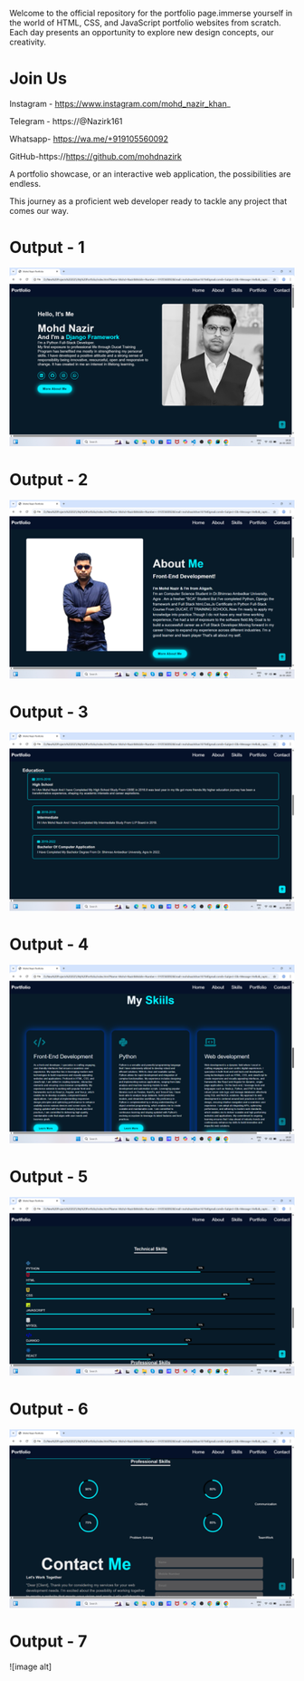  Welcome to the official repository for the portfolio page.immerse yourself in the world of HTML, CSS, and JavaScript portfolio websites from scratch. Each day presents an opportunity to explore new design concepts, our creativity.
 


# Join Us

Instagram - https://www.instagram.com/mohd_nazir_khan_

Telegram - https://@Nazirk161

Whatsapp- https://wa.me/+919105560092

GitHub-https://https://github.com/mohdnazirk


A portfolio showcase, or an interactive web application, the possibilities are endless.

This journey as a proficient web developer ready to tackle any project that comes our way.

# Output - 1

![image alt](https://github.com/mohdnazirk/MYPORTFOLIO/blob/d45d41e635f8813ec7ebbd3d1b10922c6f8b6f7b/Screenshot%201.png)

# Output - 2

![image alt](https://github.com/mohdnazirk/MYPORTFOLIO/blob/9119464d864ab1a25479130df42cd87cc0e30683/Screenshot%202.png)

# Output - 3

![image alt](https://github.com/mohdnazirk/MYPORTFOLIO/blob/ca536d126c54244b9538e53e29861be1ddc01ea6/Screenshot%203.png)

# Output - 4

![image alt](https://github.com/mohdnazirk/MYPORTFOLIO/blob/1f27bad1ee8f0179f9688a6dc7942121839ee9cb/Screenshot%204.png)

# Output - 5

![image alt](https://github.com/mohdnazirk/MYPORTFOLIO/blob/055c1a57032b58fa09afc0d81093f4a2d1a311a0/Screenshot%205.png)

# Output - 6

![image alt](https://github.com/mohdnazirk/MYPORTFOLIO/blob/d62e8393840db21370447cd24062d8a0c3295bf3/Screenshot%206.png)

# Output - 7

![image alt]



